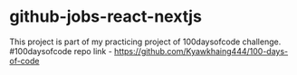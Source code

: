 # github-jobs-react-nextjs
This project is part of my practicing project of 100daysofcode challenge. #100daysofcode repo link - https://github.com/Kyawkhaing444/100-days-of-code
